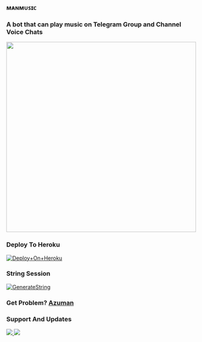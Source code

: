 ### ᴍᴀɴᴍᴜꜱɪᴄ

### A bot that can play music on Telegram Group and Channel Voice Chats

<img src="https://telegra.ph/file/9b0dcdfc46809ec91e61c.jpg" align="center" width="500" height="500"/>

### Deploy To Heroku

[![Deploy+On+Heroku](https://www.herokucdn.com/deploy/button.svg)](https://heroku.com/deploy?template=https://github.com/dhimasazman/ManMusic)



### String Session

[![GenerateString](https://img.shields.io/badge/repl.it-generateString-yellowgreen)](https://replit.com/@DhimasAzman/Get-Session)

### Get Problem? [Azuman](https://t.me/erojistrix)

### Support And Updates
<a href="https://t.me/httAzumanProjects"><img src="https://img.shields.io/badge/Join Support%20Support-black.svg?style=for-the-badge&logo=Telegram">
<a href="https://t.me/AzumanSquad"><img src="https://img.shields.io/badge/Join Channel%20Update-black.svg?style=for-the-badge&logo=Telegram">
